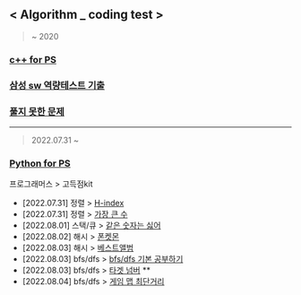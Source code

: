 ## < Algorithm _ coding test >

> ~ 2020
### [c++ for PS](ps_c++)
### [삼성 sw 역량테스트 기출](Samsung_SW_test)
### [풀지 못한 문제](cannot_solve)
---
> 2022.07.31 ~
### [Python for PS](ps_python)

프로그래머스 > 고득점kit
* [2022.07.31] 정렬 > [H-index](ps_python/programmers/2022/sort_h-index.py)
* [2022.07.31] 정렬 > [가장 큰 수](ps_python/programmers/2022/sort_bignum.py)
* [2022.08.01] 스택/큐 > [같은 숫자는 싫어](ps_python/programmers/2022/stack_donlikesame.py)
* [2022.08.02] 해시 >  [폰켓몬](ps_python/programmers/2022/hash_phoneketmon.py)
* [2022.08.03] 해시 > [베스트앨범](ps_python/programmers/2022/hash_bestalbum.py)
* [2022.08.03] bfs/dfs > [bfs/dfs 기본 공부하기](ps_python/programmers/2022/dfs_bfs.py)
* [2022.08.03] bfs/dfs > [타겟 넘버](ps_python/programmers/2022/dfsbfs_targetnum.py) **
* [2022.08.04] bfs/dfs > [게임 맵 최단거리](ps_python/programmers/2022/dfsbfs_gamemapshort.py)
